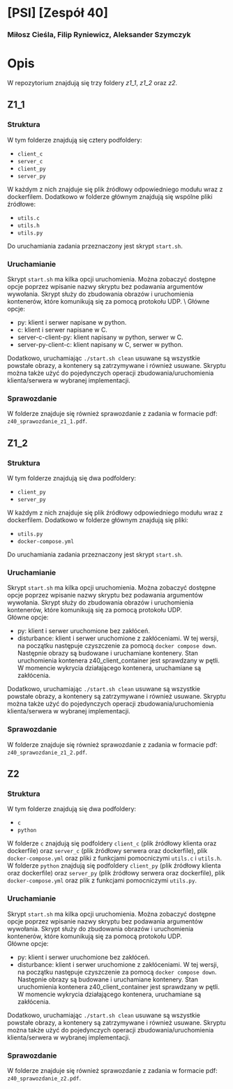 # [PSI] [Zespół 40]

### Miłosz Cieśla, Filip Ryniewicz, Aleksander Szymczyk

# Opis

W repozytorium znajdują się trzy foldery _z1_1_, _z1_2_ oraz _z2_.

## Z1_1

### Struktura

W tym folderze znajdują się cztery podfoldery:

- `client_c`
- `server_c`
- `client_py`
- `server_py`

W każdym z nich znajduje się plik źródłowy odpowiedniego modułu wraz z dockerfilem. Dodatkowo w folderze głównym znajdują się wspólne pliki źródłowe:

- `utils.c`
- `utils.h`
- `utils.py`

Do uruchamiania zadania przeznaczony jest skrypt `start.sh`.

### Uruchamianie

Skrypt `start.sh` ma kilka opcji uruchomienia. Można zobaczyć dostępne opcje poprzez wpisanie nazwy skryptu bez podawania argumentów wywołania.
Skrypt służy do zbudowania obrazów i uruchomienia kontenerów, które komunikują się za pomocą protokołu UDP. \\
Główne opcje:

- py: klient i serwer napisane w python.
- c: klient i serwer napisane w C.
- server-c-client-py: klient napisany w python, serwer w C.
- server-py-client-c: klient napisany w C, serwer w python.

Dodatkowo, uruchamiając `./start.sh clean` usuwane są wszystkie powstałe obrazy, a kontenery są zatrzymywane i również usuwane. Skryptu można także użyć do pojedynczych operacji zbudowania/uruchomienia klienta/serwera w wybranej implementacji.

### Sprawozdanie

W folderze znajduje się również sprawozdanie z zadania w formacie pdf: `z40_sprawozdanie_z1_1.pdf`.

## Z1_2

### Struktura

W tym folderze znajdują się dwa podfoldery:

- `client_py`
- `server_py`

W każdym z nich znajduje się plik źródłowy odpowiedniego modułu wraz z dockerfilem. Dodatkowo w folderze głównym znajdują się pliki:

- `utils.py`
- `docker-compose.yml`

Do uruchamiania zadania przeznaczony jest skrypt `start.sh`.

### Uruchamianie

Skrypt `start.sh` ma kilka opcji uruchomienia. Można zobaczyć dostępne opcje poprzez wpisanie nazwy skryptu bez podawania argumentów wywołania.
Skrypt służy do zbudowania obrazów i uruchomienia kontenerów, które komunikują się za pomocą protokołu UDP. \
Główne opcje:

- py: klient i serwer uruchomione bez zakłóceń.
- disturbance: klient i serwer uruchomione z zakłóceniami. W tej wersji, na początku następuje czyszczenie za pomocą `docker compose down`. Następnie obrazy są budowane i uruchamiane kontenery. Stan uruchomienia kontenera z40_client_container jest sprawdzany w pętli. W momencie wykrycia działającego kontenera, uruchamiane są zakłócenia.

Dodatkowo, uruchamiając `./start.sh clean` usuwane są wszystkie powstałe obrazy, a kontenery są zatrzymywane i również usuwane. Skryptu można także użyć do pojedynczych operacji zbudowania/uruchomienia klienta/serwera w wybranej implementacji.

### Sprawozdanie

W folderze znajduje się również sprawozdanie z zadania w formacie pdf: `z40_sprawozdanie_z1_2.pdf`.


## Z2
### Struktura

W tym folderze znajdują się dwa podfoldery:

- `c`
- `python`

W folderze `c` znajdują się podfoldery `client_c` (plik źródłowy klienta oraz dockerfile) oraz `server_c` (plik źródłowy serwera oraz dockerfile), plik `docker-compose.yml` oraz pliki z funkcjami pomocniczymi `utils.c` i `utils.h`. \
W folderze `python` znajdują się podfoldery `client_py` (plik źródłowy klienta oraz dockerfile) oraz `server_py` (plik źródłowy serwera oraz dockerfile), plik `docker-compose.yml` oraz plik z funkcjami pomocniczymi `utils.py`.

### Uruchamianie

Skrypt `start.sh` ma kilka opcji uruchomienia. Można zobaczyć dostępne opcje poprzez wpisanie nazwy skryptu bez podawania argumentów wywołania.
Skrypt służy do zbudowania obrazów i uruchomienia kontenerów, które komunikują się za pomocą protokołu UDP. \
Główne opcje:

- py: klient i serwer uruchomione bez zakłóceń.
- disturbance: klient i serwer uruchomione z zakłóceniami. W tej wersji, na początku następuje czyszczenie za pomocą `docker compose down`. Następnie obrazy są budowane i uruchamiane kontenery. Stan uruchomienia kontenera z40_client_container jest sprawdzany w pętli. W momencie wykrycia działającego kontenera, uruchamiane są zakłócenia.

Dodatkowo, uruchamiając `./start.sh clean` usuwane są wszystkie powstałe obrazy, a kontenery są zatrzymywane i również usuwane. Skryptu można także użyć do pojedynczych operacji zbudowania/uruchomienia klienta/serwera w wybranej implementacji.

### Sprawozdanie

W folderze znajduje się również sprawozdanie z zadania w formacie pdf: `z40_sprawozdanie_z2.pdf`.

